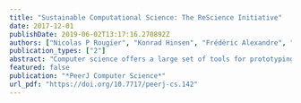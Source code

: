 ```yaml
---
title: "Sustainable Computational Science: The ReScience Initiative"
date: 2017-12-01
publishDate: 2019-06-02T13:17:16.270892Z
authors: ["Nicolas P Rougier", "Konrad Hinsen", "Frédéric Alexandre", "Thomas Arildsen", "Lorena A Barba", "Fabien CY Benureau", "C Titus Brown", "Pierre De Buyl", "Ozan Caglayan", "Andrew P Davison", " others"]
publication_types: ["2"]
abstract: "Computer science offers a large set of tools for prototyping, writing, running, testing, validating, sharing and reproducing results; however, computational science lags behind. In the best case, authors may provide their source code as a compressed archive and they may feel confident their research is reproducible. But this is not exactly true. James Buckheit and David Donoho proposed more than two decades ago that an article about computational results is advertising, not scholarship. The actual scholarship is the full software environment, code, and data that produced the result. This implies new workflows, in particular in peer-reviews. Existing journals have been slow to adapt: source codes are rarely requested and are hardly ever actually executed to check that they produce the results advertised in the article. ReScience is a peer-reviewed journal that targets computational research and encourages the explicit replication of already published research, promoting new and open-source implementations in order to ensure that the original research can be replicated from its description. To achieve this goal, the whole publishing chain is radically different from other traditional scientific journals. ReScience resides on GitHub where each new implementation of a computational study is made available together with comments, explanations, and software tests."
featured: false
publication: "*PeerJ Computer Science*"
url_pdf: "https://doi.org/10.7717/peerj-cs.142"
---
```


